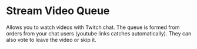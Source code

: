 # Stream Video Queue

Allows you to watch videos with Twitch chat.
The queue is formed from orders from your chat users (youtube links catches automatically). They can also vote to leave the video or skip it.
